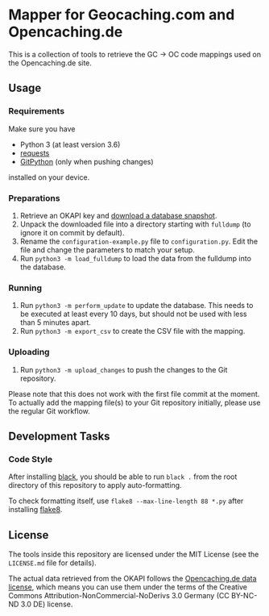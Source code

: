 # Mapper for Geocaching.com and Opencaching.de

This is a collection of tools to retrieve the GC -> OC code mappings used on the Opencaching.de site.

## Usage

### Requirements

Make sure you have

* Python 3 (at least version 3.6)
* [requests](https://github.com/requests/requests)
* [GitPython](https://github.com/gitpython-developers/GitPython) (only when pushing changes)

installed on your device.

### Preparations

1. Retrieve an OKAPI key and [download a database snapshot](https://www.opencaching.de/okapi/services/replicate/fulldump.html).
2. Unpack the downloaded file into a directory starting with `fulldump` (to ignore it on commit by default).
3. Rename the `configuration-example.py` file to `configuration.py`. Edit the file and change the parameters to match your setup.
4. Run `python3 -m load_fulldump` to load the data from the fulldump into the database.

### Running

1. Run `python3 -m perform_update` to update the database. This needs to be executed at least every 10 days, but should not be used with less than 5 minutes apart.
2. Run `python3 -m export_csv` to create the CSV file with the mapping.

### Uploading

1. Run `python3 -m upload_changes` to push the changes to the Git repository.

Please note that this does not work with the first file commit at the moment. To actually add the mapping file(s) to your Git repository initially, please use the regular Git workflow.

## Development Tasks

### Code Style

After installing [black](https://github.com/psf/black), you should be able to run `black .` from the root directory of this repository to apply auto-formatting.

To check formatting itself, use `flake8 --max-line-length 88 *.py` after installing [flake8](https://gitlab.com/pycqa/flake8).

## License

The tools inside this repository are licensed under the MIT License (see the `LICENSE.md` file for details).

The actual data retrieved from the OKAPI follows the [Opencaching.de data license](https://www.opencaching.de/articles.php?page=impressum&locale=EN), which means you can use them under the terms of the Creative Commons Attribution-NonCommercial-NoDerivs 3.0 Germany (CC BY-NC-ND 3.0 DE) license.

